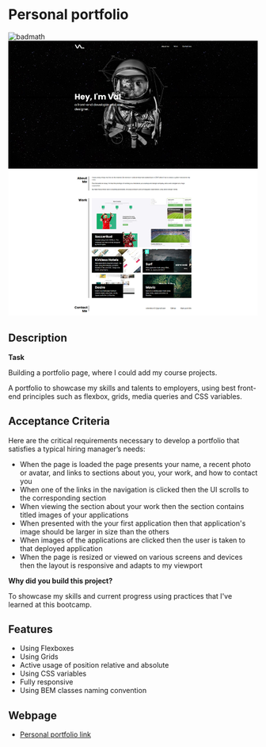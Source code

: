 
# Personal portfolio

![badmath](https://img.shields.io/github/languages/top/nielsenjared/badmath)
![Personal portfolio](images/personal-portfolio-cover.png)

## Description


**Task**

Building a portfolio page, where I could add my course projects. 

A portfolio to showcase my skills and talents to employers, using best front-end principles such as flexbox, grids, media queries and CSS variables. 

## Acceptance Criteria

Here are the critical requirements necessary to develop a portfolio that satisfies a typical hiring manager’s needs:

* When the page is loaded the page presents your name, a recent photo or avatar, and links to sections about you, your work, and how to contact you
* When one of the links in the navigation is clicked then the UI scrolls to the corresponding section
* When viewing the section about your work then the section contains titled images of your applications
* When presented with the your first application then that application's image should be larger in size than the others
* When images of the applications are clicked then the user is taken to that deployed application
* When the page is resized or viewed on various screens and devices then the layout is responsive and adapts to my viewport

**Why did you build this project?**

To showcase my skills and current progress using practices that I've learned at this bootcamp.


## Features

- Using Flexboxes
- Using Grids
- Active usage of position relative and absolute
- Using CSS variables
- Fully responsive
- Using BEM classes naming convention

## Webpage

- [Personal portfolio link](https://val-design-code.github.io/personal__portfolio/)
